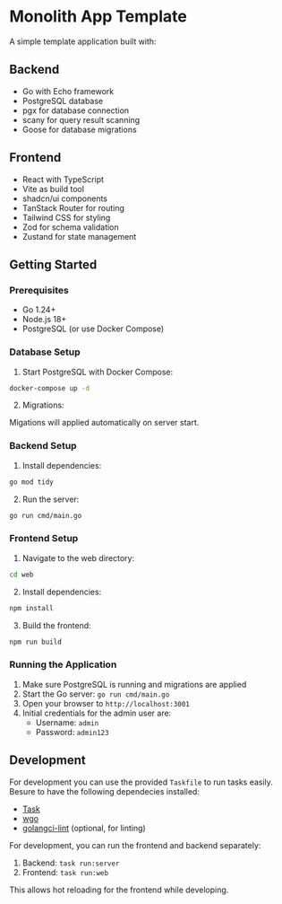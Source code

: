 # Monolith App Template

A simple template application built with:

## Backend

- Go with Echo framework
- PostgreSQL database
- pgx for database connection
- scany for query result scanning
- Goose for database migrations

## Frontend

- React with TypeScript
- Vite as build tool
- shadcn/ui components
- TanStack Router for routing
- Tailwind CSS for styling
- Zod for schema validation
- Zustand for state management

## Getting Started

### Prerequisites

- Go 1.24+
- Node.js 18+
- PostgreSQL (or use Docker Compose)

### Database Setup

1. Start PostgreSQL with Docker Compose:

```bash
docker-compose up -d
```

2. Migrations:

Migations will applied automatically on server start.

### Backend Setup

1. Install dependencies:

```bash
go mod tidy
```

2. Run the server:

```bash
go run cmd/main.go
```

### Frontend Setup

1. Navigate to the web directory:

```bash
cd web
```

2. Install dependencies:

```bash
npm install
```

3. Build the frontend:

```bash
npm run build
```

### Running the Application

1. Make sure PostgreSQL is running and migrations are applied
2. Start the Go server: `go run cmd/main.go`
3. Open your browser to `http://localhost:3001`
4. Initial credentials for the admin user are:
   - Username: `admin`
   - Password: `admin123`

## Development

For development you can use the provided `Taskfile` to run tasks easily. Besure to have the following dependecies installed:

- [Task](https://taskfile.dev/installation/)
- [wgo](https://github.com/bokwoon95/wgo)
- [golangci-lint](https://golangci-lint.run/welcome/install/) (optional, for linting)

For development, you can run the frontend and backend separately:

1. Backend: `task run:server`
2. Frontend: `task run:web`

This allows hot reloading for the frontend while developing.
